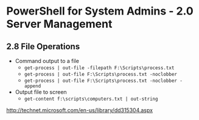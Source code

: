 PowerShell for System Admins - 2.0 Server Management
============================================================

2.8 File Operations
------------------------------------------------------------

* Command output to a file
  - `get-process | out-file -filepath F:\Scripts\process.txt`
  - `get-process | out-file F:\Scripts\process.txt -noclobber`
  - `get-process | out-file F:\Scripts\process.txt -noclobber -append`
* Output file to screen
  - `get-content f:\scripts\computers.txt | out-string`

http://technet.microsoft.com/en-us/library/dd315304.aspx
